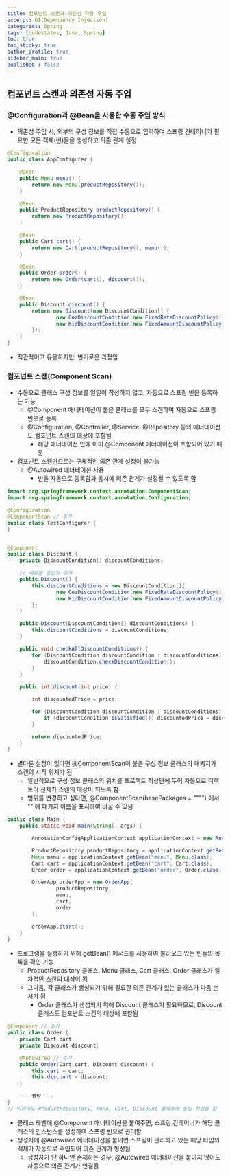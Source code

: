 ```yaml
---
title: 컴포넌트 스캔과 의존성 자동 주입
excerpt: DI(Dependency Injection)
categories: Spring
tags: [codestates, Java, Spring]
toc: true
toc_sticky: true
author_profile: true
sidebar_main: true
published : false
---
```


## 컴포넌트 스캔과 의존성 자동 주입

### @Configuration과 @Bean을 사용한 수동 주입 방식
- 의존성 주입 시, 외부의 구성 정보를 직접 수동으로 입력하여 스프링 컨테이너가 필요한 모든 객체(빈)들을 생성하고 의존 관계 설정

```java
@Configuration
public class AppConfigurer {

    @Bean
    public Menu menu() {
        return new Menu(productRepository());
    }

    @Bean
    public ProductRepository productRepository() {
        return new ProductRepository();
    }

    @Bean
    public Cart cart() {
        return new Cart(productRepository(), menu());
    }

    @Bean
    public Order order() {
        return new Order(cart(), discount());
    }

    @Bean
    public Discount discount() {
        return new Discount(new DiscountCondition[] {
                new CozDiscountCondition(new FixedRateDiscountPolicy()),
                new KidDiscountCondition(new FixedAmountDiscountPolicy())
        });
    }
}
```
- 직관적이고 유용하지만, 번거로운 과정임


### 컴포넌트 스캔(Component Scan) 
- 수동으로 클래스 구성 정보를 일일이 작성하지 않고, 자동으로 스프링 빈을 등록하는 기능
  - @Component 애너테이션이 붙은 클래스를 모두 스캔하여 자동으로 스프링 빈으로 등록
  - @Configuration, @Controller, @Service, @Repository 등의 애너테이션도 컴포넌트 스캔의 대상에 포함됨
    - 해당 애너테이션 안에 이미 @Component 애너테이션이 포함되어 있기 때문
- 컴포넌트 스캔만으로는 구체적인 의존 관계 설정이 불가능
  - @Autowired 애너테이션 사용
    - 빈을 자동으로 등록함과 동시에 의존 관계가 설정될 수 있도록 함

```java
import org.springframework.context.annotation.ComponentScan;
import org.springframework.context.annotation.Configuration;

@Configuration 
@ComponentScan // 추가
public class TestConfigurer {
}


@Component
public class Discount {
    private DiscountCondition[] discountConditions;

    // 새로운 생성자 추가
    public Discount() {
        this.discountConditions = new DiscountCondition[]{
                new CozDiscountCondition(new FixedRateDiscountPolicy()),
                new KidDiscountCondition(new FixedAmountDiscountPolicy())
        };
    }

    public Discount(DiscountCondition[] discountConditions) {
        this.discountConditions = discountConditions;
    }

    public void checkAllDiscountConditions() {
        for (DiscountCondition discountCondition : discountConditions) {
            discountCondition.checkDiscountCondition();
        }
    }

    public int discount(int price) {

        int discountedPrice = price;

        for (DiscountCondition discountCondition : discountConditions) {
            if (discountCondition.isSatisfied()) discountedPrice = discountCondition.applyDiscount(discountedPrice);
        }

        return discountedPrice;
    }
}
```
- 별다른 설정이 없다면 @ComponentScan이 붙은 구성 정보 클래스의 패키지가 스캔의 시작 위치가 됨
  - 일반적으로 구성 정보 클래스의 위치를 프로젝트 최상단에 두어 자동으로 디렉토리 전체가 스캔의 대상이 되도록 함
  - 범위를 변경하고 싶다면, @ComponentScan(basePackages = """") 에서 "" 에 패키지 이름을 표시하여 바꿀 수 있음

```java
public class Main {
    public static void main(String[] args) {

        AnnotationConfigApplicationContext applicationContext = new AnnotationConfigApplicationContext(TestConfigurer.class);

        ProductRepository productRepository = applicationContext.getBean("productRepository", ProductRepository.class);
        Menu menu = applicationContext.getBean("menu", Menu.class);
        Cart cart = applicationContext.getBean("cart", Cart.class);
        Order order = applicationContext.getBean("order", Order.class);

        OrderApp orderApp = new OrderApp(
                productRepository,
                menu,
                cart,
                order
        );

        orderApp.start();
    }
}
```
- 프로그램을 실행하기 위해 getBean() 메서드를 사용하여 불러오고 있는 빈들의 목록을 확인 가능 
  - ProductRepository 클래스, Menu 클래스, Cart 클래스, Order 클래스가 일차적인 스캔의 대상이 됨
  - 그다음, 각 클래스가 생성되기 위해 필요한 의존 관계가 있는 클래스가 다음 순서가 됨 
    - Order 클래스가 생성되기 위해 Discount 클래스가 필요하므로, Discount 클래스도 컴포넌트 스캔의 대상에 포함됨


```java
@Component // 추가
public class Order {
    private Cart cart;
    private Discount discount;

	@Autowired // 추가
    public Order(Cart cart, Discount discount) {
        this.cart = cart;
        this.discount = discount;
    }

    --- 생략 ---
}
// 이외에도 ProductRepository, Menu, Cart, Discount 클래스에 동일 작업을 함
```
- 클래스 레벨에 @Component 애너테이션을 붙여주면, 스프링 컨테이너가 해당 클래스의 인스턴스를 생성하여 스프링 빈으로 관리함
- 생성자에 @Autowired 애너테이션을 붙이면 스프링이 관리하고 있는 해당 타입의 객체가 자동으로 주입되어 의존 관계가 형성됨
  - 생성자가 단 하나만 존재하는 경우, @Autowired 애너테이션을 붙이지 않아도 자동으로 의존 관계가 연결됨



